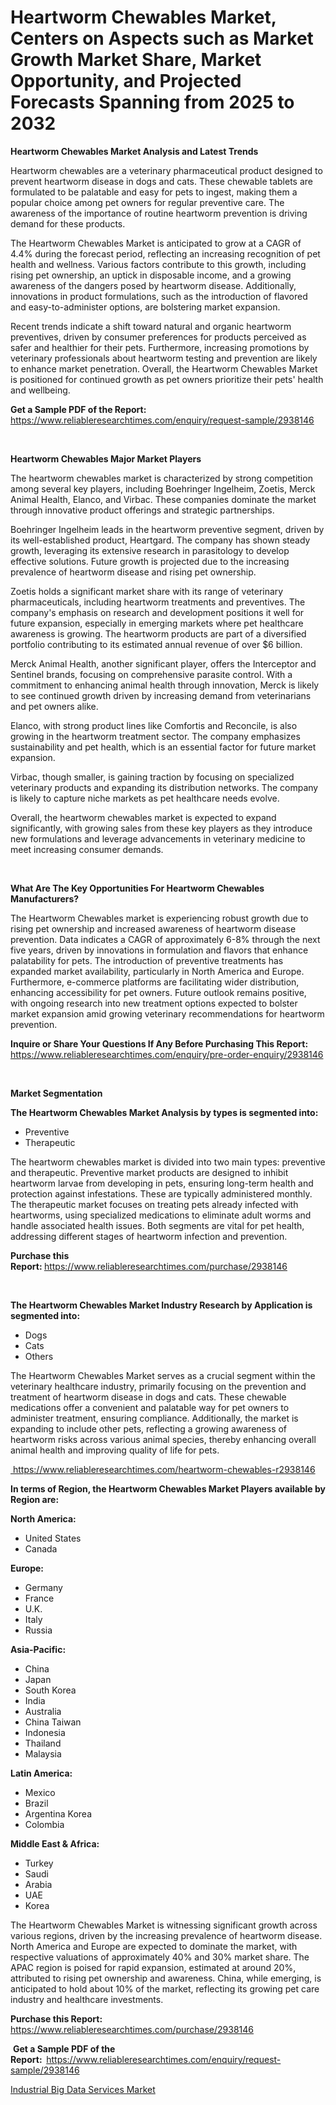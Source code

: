 <p><h1>Heartworm Chewables Market, Centers on Aspects such as Market Growth Market Share, Market Opportunity, and Projected Forecasts Spanning from 2025 to 2032</h1></p><p><strong>Heartworm Chewables Market Analysis and Latest Trends</strong></p>
<p><p>Heartworm chewables are a veterinary pharmaceutical product designed to prevent heartworm disease in dogs and cats. These chewable tablets are formulated to be palatable and easy for pets to ingest, making them a popular choice among pet owners for regular preventive care. The awareness of the importance of routine heartworm prevention is driving demand for these products.</p><p>The Heartworm Chewables Market is anticipated to grow at a CAGR of 4.4% during the forecast period, reflecting an increasing recognition of pet health and wellness. Various factors contribute to this growth, including rising pet ownership, an uptick in disposable income, and a growing awareness of the dangers posed by heartworm disease. Additionally, innovations in product formulations, such as the introduction of flavored and easy-to-administer options, are bolstering market expansion.</p><p>Recent trends indicate a shift toward natural and organic heartworm preventives, driven by consumer preferences for products perceived as safer and healthier for their pets. Furthermore, increasing promotions by veterinary professionals about heartworm testing and prevention are likely to enhance market penetration. Overall, the Heartworm Chewables Market is positioned for continued growth as pet owners prioritize their pets' health and wellbeing.</p></p>
<p><strong>Get a Sample PDF of the Report:&nbsp;</strong> <a href="https://www.reliableresearchtimes.com/enquiry/request-sample/2938146?utm_campaign=2275&utm_medium=2&utm_source=Github&utm_content=ia&utm_term=14032025&utm_id=heartworm-chewables">https://www.reliableresearchtimes.com/enquiry/request-sample/2938146</a></p>
<p>&nbsp;</p>
<p><strong>Heartworm Chewables Major Market Players</strong></p>
<p><p>The heartworm chewables market is characterized by strong competition among several key players, including Boehringer Ingelheim, Zoetis, Merck Animal Health, Elanco, and Virbac. These companies dominate the market through innovative product offerings and strategic partnerships.</p><p>Boehringer Ingelheim leads in the heartworm preventive segment, driven by its well-established product, Heartgard. The company has shown steady growth, leveraging its extensive research in parasitology to develop effective solutions. Future growth is projected due to the increasing prevalence of heartworm disease and rising pet ownership.</p><p>Zoetis holds a significant market share with its range of veterinary pharmaceuticals, including heartworm treatments and preventives. The company's emphasis on research and development positions it well for future expansion, especially in emerging markets where pet healthcare awareness is growing. The heartworm products are part of a diversified portfolio contributing to its estimated annual revenue of over $6 billion.</p><p>Merck Animal Health, another significant player, offers the Interceptor and Sentinel brands, focusing on comprehensive parasite control. With a commitment to enhancing animal health through innovation, Merck is likely to see continued growth driven by increasing demand from veterinarians and pet owners alike.</p><p>Elanco, with strong product lines like Comfortis and Reconcile, is also growing in the heartworm treatment sector. The company emphasizes sustainability and pet health, which is an essential factor for future market expansion.</p><p>Virbac, though smaller, is gaining traction by focusing on specialized veterinary products and expanding its distribution networks. The company is likely to capture niche markets as pet healthcare needs evolve.</p><p>Overall, the heartworm chewables market is expected to expand significantly, with growing sales from these key players as they introduce new formulations and leverage advancements in veterinary medicine to meet increasing consumer demands.</p></p>
<p>&nbsp;</p>
<p><strong>What Are The Key Opportunities For Heartworm Chewables Manufacturers?</strong></p>
<p><p>The Heartworm Chewables market is experiencing robust growth due to rising pet ownership and increased awareness of heartworm disease prevention. Data indicates a CAGR of approximately 6-8% through the next five years, driven by innovations in formulation and flavors that enhance palatability for pets. The introduction of preventive treatments has expanded market availability, particularly in North America and Europe. Furthermore, e-commerce platforms are facilitating wider distribution, enhancing accessibility for pet owners. Future outlook remains positive, with ongoing research into new treatment options expected to bolster market expansion amid growing veterinary recommendations for heartworm prevention.</p></p>
<p><strong>Inquire or Share Your Questions If Any Before Purchasing This Report:</strong> <a href="https://www.reliableresearchtimes.com/enquiry/pre-order-enquiry/2938146?utm_campaign=2275&utm_medium=2&utm_source=Github&utm_content=ia&utm_term=14032025&utm_id=heartworm-chewables">https://www.reliableresearchtimes.com/enquiry/pre-order-enquiry/2938146</a></p>
<p>&nbsp;</p>
<p><strong>Market Segmentation</strong></p>
<p><strong>The Heartworm Chewables Market Analysis by types is segmented into:</strong></p>
<p><ul><li>Preventive</li><li>Therapeutic</li></ul></p>
<p><p>The heartworm chewables market is divided into two main types: preventive and therapeutic. Preventive market products are designed to inhibit heartworm larvae from developing in pets, ensuring long-term health and protection against infestations. These are typically administered monthly. The therapeutic market focuses on treating pets already infected with heartworms, using specialized medications to eliminate adult worms and handle associated health issues. Both segments are vital for pet health, addressing different stages of heartworm infection and prevention.</p></p>
<p><strong>Purchase this Report:&nbsp;</strong><a href="https://www.reliableresearchtimes.com/purchase/2938146?utm_campaign=2275&utm_medium=2&utm_source=Github&utm_content=ia&utm_term=14032025&utm_id=heartworm-chewables">https://www.reliableresearchtimes.com/purchase/2938146</a></p>
<p>&nbsp;</p>
<p><strong>The Heartworm Chewables Market Industry Research by Application is segmented into:</strong></p>
<p><ul><li>Dogs</li><li>Cats</li><li>Others</li></ul></p>
<p><p>The Heartworm Chewables Market serves as a crucial segment within the veterinary healthcare industry, primarily focusing on the prevention and treatment of heartworm disease in dogs and cats. These chewable medications offer a convenient and palatable way for pet owners to administer treatment, ensuring compliance. Additionally, the market is expanding to include other pets, reflecting a growing awareness of heartworm risks across various animal species, thereby enhancing overall animal health and improving quality of life for pets.</p></p>
<p><a href="https://www.reliableresearchtimes.com/heartworm-chewables-r2938146?utm_campaign=2275&utm_medium=2&utm_source=Github&utm_content=ia&utm_term=14032025&utm_id=heartworm-chewables">&nbsp;https://www.reliableresearchtimes.com/heartworm-chewables-r2938146</a></p>
<p><strong>In terms of Region, the Heartworm Chewables Market Players available by Region are:</strong></p>
<p>
    <p> <strong> North America: </strong>
        <ul>
            <li>United States</li>
            <li>Canada</li>
        </ul>
        </p> 
    <p> <strong> Europe: </strong>
        <ul>
            <li>Germany</li>
            <li>France</li>
            <li>U.K.</li>
            <li>Italy</li>
            <li>Russia</li>
        </ul>
        </p> 
    <p> <strong> Asia-Pacific: </strong>
        <ul>
            <li>China</li>
            <li>Japan</li>
            <li>South Korea</li>
            <li>India</li>
            <li>Australia</li>
            <li>China Taiwan</li>
            <li>Indonesia</li>
            <li>Thailand</li>
            <li>Malaysia</li>
        </ul>
        </p> 
    <p> <strong> Latin America: </strong>
        <ul>
            <li>Mexico</li>
            <li>Brazil</li>
            <li>Argentina Korea</li>
            <li>Colombia</li>
        </ul>
        </p> 
    <p> <strong> Middle East & Africa: </strong>
        <ul>
            <li>Turkey</li>
            <li>Saudi</li>
            <li>Arabia</li>
            <li>UAE</li>
            <li>Korea</li>
        </ul>
    </p>
    </p>
<p><p>The Heartworm Chewables Market is witnessing significant growth across various regions, driven by the increasing prevalence of heartworm disease. North America and Europe are expected to dominate the market, with respective valuations of approximately 40% and 30% market share. The APAC region is poised for rapid expansion, estimated at around 20%, attributed to rising pet ownership and awareness. China, while emerging, is anticipated to hold about 10% of the market, reflecting its growing pet care industry and healthcare investments.</p></p>
<p><strong>Purchase this Report: </strong><a href="https://www.reliableresearchtimes.com/purchase/2938146?utm_campaign=2275&utm_medium=2&utm_source=Github&utm_content=ia&utm_term=14032025&utm_id=heartworm-chewables">https://www.reliableresearchtimes.com/purchase/2938146</a></p>
<p>&nbsp;<strong>Get a Sample PDF of the Report:&nbsp;&nbsp;</strong><a href="https://www.reliableresearchtimes.com/enquiry/request-sample/2938146?utm_campaign=2275&utm_medium=2&utm_source=Github&utm_content=ia&utm_term=14032025&utm_id=heartworm-chewables">https://www.reliableresearchtimes.com/enquiry/request-sample/2938146</a></p>
<p><strong></strong></p>
<p><p><a href="https://github.com/DianaWilson796/Market-Research-Report-List-1/blob/main/industrial-big-data-services-market.md?utm_campaign=2275&utm_medium=2&utm_source=Github&utm_content=ia&utm_term=14032025&utm_id=heartworm-chewables">Industrial Big Data Services Market</a></p></p>